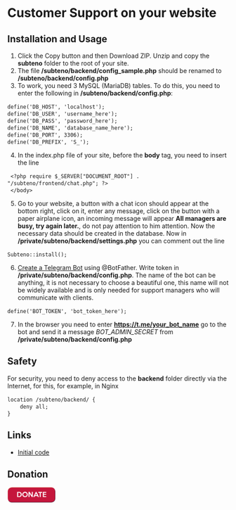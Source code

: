 
# Customer Support on your website

## Installation and Usage

1. Click the Copy button and then Download ZIP. Unzip and copy the **subteno** folder to the root of your site.
2. The file **/subteno/backend/config_sample.php** should be renamed to **/subteno/backend/config.php**
2. To work, you need 3 MySQL (MariaDB) tables. To do this, you need to enter the following in **/subteno/backend/config.php**:
```
define('DB_HOST', 'localhost');
define('DB_USER', 'username_here');
define('DB_PASS', 'password_here');
define('DB_NAME', 'database_name_here');
define('DB_PORT', 3306);
define('DB_PREFIX', 'S_');
```
4. In the index.php file of your site, before the **body** tag, you need to insert the line
```
 <?php require $_SERVER["DOCUMENT_ROOT"] . "/subteno/frontend/chat.php"; ?>
 </body>
```
5. Go to your website, a button with a chat icon should appear at the bottom right, click on it, enter any message, click on the button with a paper airplane icon, an incoming message will appear **All managers are busy, try again later.**, do not pay attention to him attention. Now the necessary data should be created in the database. Now in **/private/subteno/backend/settings.php** you can comment out the line
```
Subteno::install();
```
6. [Create a Telegram Bot](https://core.telegram.org/bots/tutorial#obtain-your-bot-token) using @BotFather. Write token in **/private/subteno/backend/config.php**. The name of the bot can be anything, it is not necessary to choose a beautiful one, this name will not be widely available and is only needed for support managers who will communicate with clients.
```
define('BOT_TOKEN', 'bot_token_here');
```
7. In the browser you need to enter **https://t.me/your_bot_name** go to the bot and send it a message *BOT_ADMIN_SECRET* from **/private/subteno/backend/config.php**

## Safety

For security, you need to deny access to the **backend** folder directly via the Internet, for this, for example, in Nginx
```
location /subteno/backend/ {
    deny all;
}
```

## Links

- [Initial code](https://github.com/ehsabd/telegram-live-chat)

## Donation

[<img width='110px' hieght="auto" alt="DONATE" src="/img/donate.png" href="https://donate.stream/yoomoney4100118809080436">](https://donate.stream/yoomoney4100118809080436)
